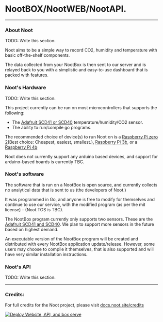 # NootBOX/NootWEB/NootAPI.

---

### About Noot
TODO: Write this section.

Noot aims to be a simple way to record CO2, humidity and temperature with basic off-the-shelf components.

The data collected from your NootBox is then sent to our server and is relayed back to you with a simplistic and easy-to-use dashboard that is packed with features.

### Noot's Hardware
TODO: Write this section.

This project currently can be run on most microcontrollers that supports the following:
 - The [Adafruit SCD41 or SCD40](https://learn.adafruit.com/adafruit-scd-40-and-scd-41) temperature/humidity/CO2 sensor.
 - The ability to run/compile go programs.

The recommended choice of device(s) to run Noot on is a [Raspberry Pi zero 2](https://thepihut.com/products/raspberry-pi-zero-2)(Best choice: Cheapest, easiest, smallest.), [Raspberry Pi 3b](https://thepihut.com/products/raspberry-pi-3-model-b), or a [Raspberry Pi 4b](https://thepihut.com/products/raspberry-pi-4-model-b)

Noot does not currently support any arduino based devices, and support for arduino-based boards is currently TBC.

### Noot's software
The software that is run on a NootBox is open source, and currently collects no analytical data that is sent to us (the developers of Noot.)

It was programmed in Go, and anyone is free to modify for themselves and continue to use our service, with the modified program (as per the mit license) - (Noot TOS is TBC).

The NootBox program currently only supports two sensors. These are the [Adafruit SCD41 and SCD40](https://learn.adafruit.com/adafruit-scd-40-and-scd-41). We plan to support more sensors in the future based on highest demand.

An executable version of the NootBox program will be created and distributed with every NootBox application update/release. However, some users may choose to compile it themselves, that is also supported and will have very similar installation instructions.

### Noot's API
TODO: Write this section.


---
### Credits:
For full credits for the Noot project, please visit [docs.noot.site/credits](https://docs.noot.site/credits)

[![Deploy Website, API, and box serve](https://github.com/noot-oss/noot/actions/workflows/deploy-prod.yml/badge.svg)](https://github.com/noot-oss/noot/actions/workflows/deploy-prod.yml)